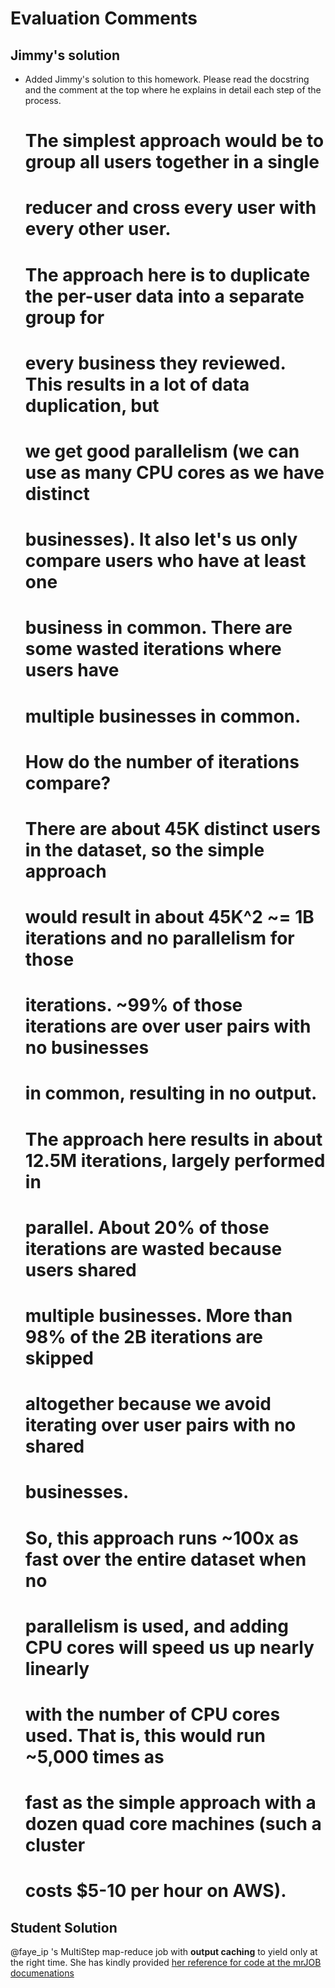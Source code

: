 Evaluation Comments
====================

## Jimmy's solution
- Added Jimmy's solution to this homework. Please read the docstring and the comment at the top where he explains in detail each step of the process.

    # The simplest approach would be to group all users together in a single
    # reducer and cross every user with every other user.
    #
    # The approach here is to duplicate the per-user data into a separate group for
    # every business they reviewed. This results in a lot of data duplication, but
    # we get good parallelism (we can use as many CPU cores as we have distinct
    # businesses). It also let's us only compare users who have at least one
    # business in common. There are some wasted iterations where users have
    # multiple businesses in common.
    #
    # How do the number of iterations compare?
    #
    # There are about 45K distinct users in the dataset, so the simple approach
    # would result in about 45K^2 ~= 1B iterations and no parallelism for those
    # iterations. ~99% of those iterations are over user pairs with no businesses
    # in common, resulting in no output.
    #
    # The approach here results in about 12.5M iterations, largely performed in
    # parallel. About 20% of those iterations are wasted because users shared
    # multiple businesses. More than 98% of the 2B iterations are skipped
    # altogether because we avoid iterating over user pairs with no shared
    # businesses.
    #
    # So, this approach runs ~100x as fast over the entire dataset when no
    # parallelism is used, and adding CPU cores will speed us up nearly linearly
    # with the number of CPU cores used. That is, this would run ~5,000 times as
    # fast as the simple approach with a dozen quad core machines (such a cluster
    # costs $5-10 per hour on AWS).


## Student Solution

@faye_ip 's MultiStep map-reduce job with __output caching__ to yield only at the right time. She has kindly provided [her reference for code at the mrJOB documenations](https://pythonhosted.org/mrjob/guides/writing-mrjobs.html#setup-and-teardown-of-tasks)

